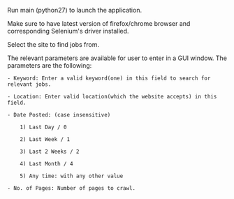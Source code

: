 Run main (python27) to launch the application.

Make sure to have latest version of firefox/chrome browser and corresponding Selenium's driver installed.

Select the site to find jobs from.

The relevant parameters are available for user to enter in a GUI window. The parameters are the following:

	- Keyword: Enter a valid keyword(one) in this field to search for relevant jobs.

	- Location: Enter valid location(which the website accepts) in this field.

	- Date Posted: (case insensitive)

		1) Last Day / 0

		2) Last Week / 1

		3) Last 2 Weeks / 2

		4) Last Month / 4

		5) Any time: with any other value

	- No. of Pages: Number of pages to crawl.

